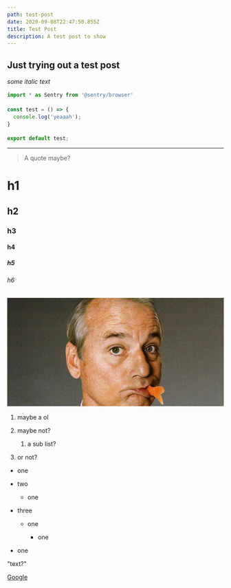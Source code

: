 ```yaml
---
path: test-post
date: 2020-09-08T22:47:50.855Z
title: Test Post
description: A test post to show
---
```

## Just trying out a test post

*some italic text*

```js
import * as Sentry from '@sentry/browser'

const test = () => {
  console.log('yeaaah');
}

export default test;
```

- - -

> A quote maybe?

# h1

## h2

### h3

#### h4

##### h5

###### h6

![test](fillmuray600x300.jpg "test")



1. maybe a ol
2. maybe not?

   1. a sub list?
3. or not?

* one
* two

  * one
* three

  * one 

    * one
* one

"text?"

[Google](https://google.co.uk)